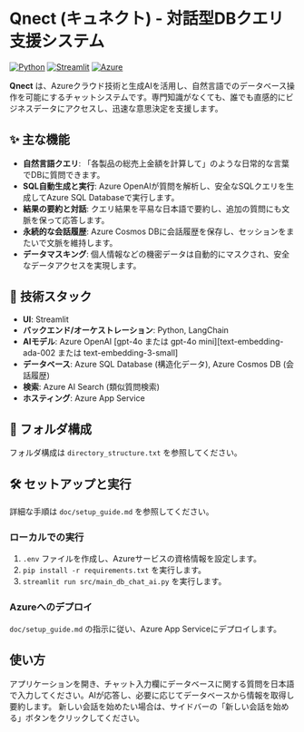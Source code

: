 # Qnect (キュネクト) - 対話型DBクエリ支援システム

[![Python](https://img.shields.io/badge/Python-3.11-blue.svg)](https://www.python.org/)
[![Streamlit](https://img.shields.io/badge/Streamlit-1.33-ff69b4.svg)](https://streamlit.io/)
[![Azure](https://img.shields.io/badge/Azure-Services-blue.svg)](https://azure.microsoft.com/)

**Qnect** は、Azureクラウド技術と生成AIを活用し、自然言語でのデータベース操作を可能にするチャットシステムです。専門知識がなくても、誰でも直感的にビジネスデータにアクセスし、迅速な意思決定を支援します。

## ✨ 主な機能

- **自然言語クエリ**: 「各製品の総売上金額を計算して」のような日常的な言葉でDBに質問できます。
- **SQL自動生成と実行**: Azure OpenAIが質問を解析し、安全なSQLクエリを生成してAzure SQL Databaseで実行します。
- **結果の要約と対話**: クエリ結果を平易な日本語で要約し、追加の質問にも文脈を保って応答します。
- **永続的な会話履歴**: Azure Cosmos DBに会話履歴を保存し、セッションをまたいで文脈を維持します。
- **データマスキング**: 個人情報などの機密データは自動的にマスクされ、安全なデータアクセスを実現します。

## 🚀 技術スタック

- **UI**: Streamlit
- **バックエンド/オーケストレーション**: Python, LangChain
- **AIモデル**: Azure OpenAI [gpt-4o または gpt-4o mini][text-embedding-ada-002 または text-embedding-3-small]
- **データベース**: Azure SQL Database (構造化データ), Azure Cosmos DB (会話履歴)
- **検索**: Azure AI Search (類似質問検索)
- **ホスティング**: Azure App Service

## 📂 フォルダ構成

フォルダ構成は `directory_structure.txt` を参照してください。

## 🛠️ セットアップと実行

詳細な手順は `doc/setup_guide.md` を参照してください。

### ローカルでの実行

1.  `.env` ファイルを作成し、Azureサービスの資格情報を設定します。
2.  `pip install -r requirements.txt` を実行します。
3.  `streamlit run src/main_db_chat_ai.py` を実行します。

### Azureへのデプロイ

`doc/setup_guide.md` の指示に従い、Azure App Serviceにデプロイします。

## 使い方

アプリケーションを開き、チャット入力欄にデータベースに関する質問を日本語で入力してください。AIが応答し、必要に応じてデータベースから情報を取得し要約します。
新しい会話を始めたい場合は、サイドバーの「新しい会話を始める」ボタンをクリックしてください。